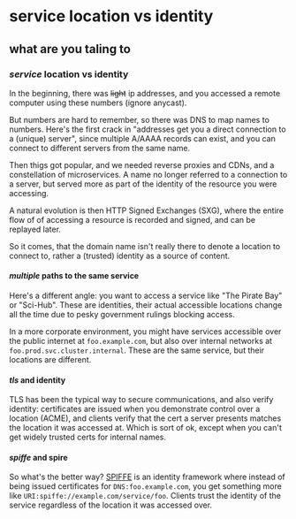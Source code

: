 # service location vs identity

## what are you taling to

### _service_ location vs identity

In the beginning, there was ~~light~~ ip addresses,
and you accessed a remote computer using these numbers (ignore anycast).

But numbers are hard to remember,
so there was DNS to map names to numbers.
Here's the first crack in "addresses get you a direct connection to a (unique) server",
since multiple A/AAAA records can exist, and you can connect to different servers
from the same name.

Then thigs got popular,
and we needed reverse proxies and CDNs,
and a constellation of microservices.
A name no longer referred to a connection to a server,
but served more as part of the identity of the resource you were accessing.

A natural evolution is then HTTP Signed Exchanges (SXG),
where the entire flow of of accessing a resource is recorded and signed,
and can be replayed later.

So it comes, that the domain name isn't really there to denote a location to connect to,
rather a (trusted) identity as a source of content.

#### _multiple_ paths to the same service

Here's a different angle:
you want to access a service like "The Pirate Bay" or "Sci-Hub".
These are identities,
their actual accessible locations change all the time due to pesky government rulings blocking access.

In a more corporate environment,
you might have services accessible over the public internet at `foo.example.com`,
but also over internal networks at `foo.prod.svc.cluster.internal`.
These are the same service,
but their locations are different.

#### _tls_ and identity

TLS has been the typical way to secure communications,
and also verify identity:
certificates are issued when you demonstrate control over a location (ACME),
and clients verify that the cert a server presents matches the location it was accessed at.
Which is sort of ok,
except when you can't get widely trusted certs for internal names.

#### _spiffe_ and spire

So what's the better way?
[SPIFFE](https://spiffe.io/) is an identity framework
where instead of being issued certificates for `DNS:foo.example.com`,
you get something more like `URI:spiffe://example.com/service/foo`.
Clients trust the identity of the service regardless of the location it was accessed over.
